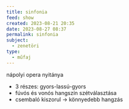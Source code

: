 ```yaml
---
title: sinfonia
feed: show
created: 2023-08-21 20:35
date: 2023-08-27 08:37
permalink: sinfonia
subject:
  - zenetöri
type:
  - műfaj
---
```


nápolyi opera nyitánya

- 3 részes: gyors-lassú-gyors
- fúvós és vonós hangszín szétválasztása
- csembaló kiszorul -> könnyedebb hangzás